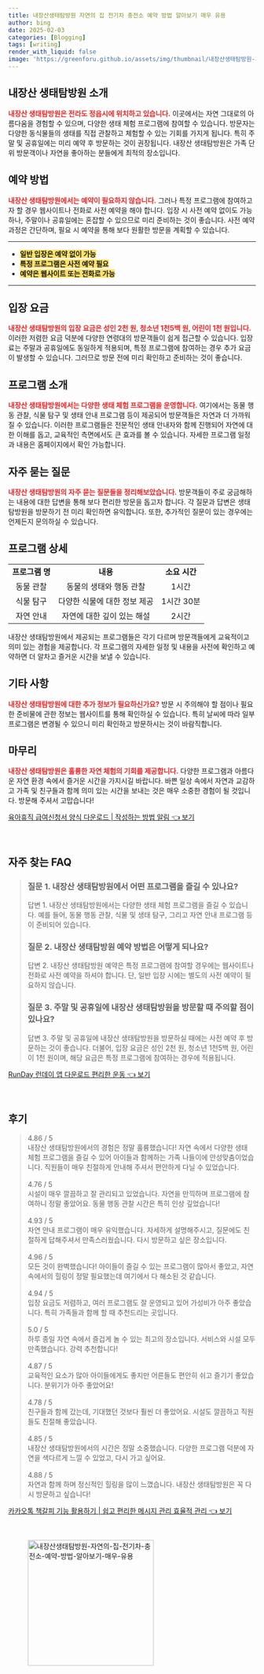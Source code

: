 ```yaml
---
title: 내장산생태탐방원 자연의 집 전기차 충전소 예약 방법 알아보기 매우 유용
author: bing
date: 2025-02-03
categories: [Blogging]
tags: [writing]
render_with_liquid: false
image: 'https://greenforu.github.io/assets/img/thumbnail/내장산생태탐방원-자연의-집-전기차-충전소-예약-방법-알아보기-매우-유용.webp'
---
```



<h2 id='내장산 생태탐방원 소개'>내장산 생태탐방원 소개</h2>

<p><b><span style="color: #ee2323;">내장산 생태탐방원은 전라도 정읍시에 위치하고 있습니다.</span></b> 이곳에서는 자연 그대로의 아름다움을 경험할 수 있으며, 다양한 생태 체험 프로그램에 참여할 수 있습니다. 방문자는 다양한 동식물들의 생태를 직접 관찰하고 체험할 수 있는 기회를 가지게 됩니다. 특히 주말 및 공휴일에는 미리 예약 후 방문하는 것이 권장됩니다. 내장산 생태탐방원은 가족 단위 방문객이나 자연을 좋아하는 분들에게 최적의 장소입니다.</p>

<h2 id='예약 방법'>예약 방법</h2>

<p><b><span style="color: #ee2323;">내장산 생태탐방원에서는 예약이 필요하지 않습니다.</span></b> 그러나 특정 프로그램에 참여하고자 할 경우 웹사이트나 전화로 사전 예약을 해야 합니다. 입장 시 사전 예약 없이도 가능하나, 주말이나 공휴일에는 혼잡할 수 있으므로 미리 준비하는 것이 좋습니다. 사전 예약 과정은 간단하며, 필요 시 예약을 통해 보다 원활한 방문을 계획할 수 있습니다.</p>

<hr />

<ul>
    <li><b><span style="background-color: #ffe066;">일반 입장은 예약 없이 가능</span></b></li>
    <li><b><span style="background-color: #ffe066;">특정 프로그램은 사전 예약 필요</span></b></li>
    <li><b><span style="background-color: #ffe066;">예약은 웹사이트 또는 전화로 가능</span></b></li>
</ul>

<hr />

<h2 id='입장 요금'>입장 요금</h2>

<p><b><span style="color: #ee2323;">내장산 생태탐방원의 입장 요금은 성인 2천 원, 청소년 1천5백 원, 어린이 1천 원입니다.</span></b> 이러한 저렴한 요금 덕분에 다양한 연령대의 방문객들이 쉽게 접근할 수 있습니다. 입장료는 주말과 공휴일에도 동일하게 적용되며, 특정 프로그램에 참여하는 경우 추가 요금이 발생할 수 있습니다. 그러므로 방문 전에 미리 확인하고 준비하는 것이 좋습니다.</p>

<h2 id='프로그램 소개'>프로그램 소개</h2>

<p><b><span style="color: #ee2323;">내장산 생태탐방원에서는 다양한 생태 체험 프로그램을 운영합니다.</span></b> 여기에서는 동물 행동 관찰, 식물 탐구 및 생태 안내 프로그램 등이 제공되어 방문객들은 자연과 더 가까워질 수 있습니다. 이러한 프로그램들은 전문적인 생태 안내자와 함께 진행되어 자연에 대한 이해를 돕고, 교육적인 측면에서도 큰 효과를 볼 수 있습니다. 자세한 프로그램 일정과 내용은 홈페이지에서 확인 가능합니다.</p>

<h2 id='자주 묻는 질문'>자주 묻는 질문</h2>

<p><b><span style="color: #ee2323;">내장산 생태탐방원의 자주 묻는 질문들을 정리해보았습니다.</span></b> 방문객들이 주로 궁금해하는 내용에 대한 답변을 통해 보다 편리한 방문을 돕고자 합니다. 각 질문과 답변은 생태탐방원을 방문하기 전 미리 확인하면 유익합니다. 또한, 추가적인 질문이 있는 경우에는 언제든지 문의하실 수 있습니다.</p>

<h2 id='프로그램 상세'>프로그램 상세</h2>

<table>
    <tr>
        <td style="text-align: center; height: 17px;"><b>프로그램 명</b></td>
        <td style="text-align: center; height: 17px;"><b>내용</b></td>
        <td style="text-align: center; height: 17px;"><b>소요 시간</b></td>
    </tr>
    <tr>
        <td style="text-align: center; height: 17px;">동물 관찰</td>
        <td style="text-align: center; height: 17px;">동물의 생태와 행동 관찰</td>
        <td style="text-align: center; height: 17px;">1시간</td>
    </tr>
    <tr>
        <td style="text-align: center; height: 17px;">식물 탐구</td>
        <td style="text-align: center; height: 17px;">다양한 식물에 대한 정보 제공</td>
        <td style="text-align: center; height: 17px;">1시간 30분</td>
    </tr>
    <tr>
        <td style="text-align: center; height: 17px;">자연 안내</td>
        <td style="text-align: center; height: 17px;">자연에 대한 깊이 있는 해설</td>
        <td style="text-align: center; height: 17px;">2시간</td>
    </tr>
</table>

<p>내장산 생태탐방원에서 제공되는 프로그램들은 각기 다르며 방문객들에게 교육적이고 의미 있는 경험을 제공합니다. 각 프로그램의 자세한 일정 및 내용을 사전에 확인하고 예약하면 더 알차고 즐거운 시간을 보낼 수 있습니다.</p>

<h2 id='기타 사항'>기타 사항</h2>

<p><b><span style="color: #ee2323;">내장산 생태탐방원에 대한 추가 정보가 필요하신가요?</span></b> 방문 시 주의해야 할 점이나 필요한 준비물에 관한 정보는 웹사이트를 통해 확인하실 수 있습니다. 특히 날씨에 따라 일부 프로그램은 변경될 수 있으니 미리 확인하고 방문하시는 것이 바람직합니다.</p>

<h2 id='마무리'>마무리</h2>

<p><b><span style="color: #ee2323;">내장산 생태탐방원은 훌륭한 자연 체험의 기회를 제공합니다.</span></b> 다양한 프로그램과 아름다운 자연 환경 속에서 즐거운 시간을 가지시길 바랍니다. 바쁜 일상 속에서 자연과 교감하고 가족 및 친구들과 함께 의미 있는 시간을 보내는 것은 매우 소중한 경험이 될 것입니다. 방문해 주셔서 고맙습니다!</p>


<p><a class="click-button" title="육아휴직 급여신청서 양식 다운로드 | 작성하는 방법 알림" href="https://greenforu.github.io/posts/%EC%9C%A1%EC%95%84%ED%9C%B4%EC%A7%81-%EA%B8%89%EC%97%AC%EC%8B%A0%EC%B2%AD%EC%84%9C-%EC%96%91%EC%8B%9D-%EB%8B%A4%EC%9A%B4%EB%A1%9C%EB%93%9C-%EC%9E%91%EC%84%B1%ED%95%98%EB%8A%94-%EB%B0%A9%EB%B2%95-%EC%95%8C%EB%A6%BC/" rel="dofollow">육아휴직 급여신청서 양식 다운로드 | 작성하는 방법 알림 👈 보기</a></p><br>
<h2 id='자주_찾는_FAQ'>자주 찾는 FAQ</h2>
<div itemscope="" itemtype="https://schema.org/FAQPage"> 
<blockquote> 
<div itemscope="" itemprop="mainEntity" itemtype="https://schema.org/Question"> 
<h3 itemprop="name">질문 1. 내장산 생태탐방원에서 어떤 프로그램을 즐길 수 있나요?</h3> 
<div itemscope="" itemprop="acceptedAnswer" itemtype="https://schema.org/Answer"> 
<span itemprop="text"> 
<p>답변 1. 내장산 생태탐방원에서는 다양한 생태 체험 프로그램을 즐길 수 있습니다. 예를 들어, 동물 행동 관찰, 식물 및 생태 탐구, 그리고 자연 안내 프로그램 등이 준비되어 있습니다.</p> 
</span> 
</div> 
</div> 
<div itemscope="" itemprop="mainEntity" itemtype="https://schema.org/Question"> 
<h3 itemprop="name">질문 2. 내장산 생태탐방원 예약 방법은 어떻게 되나요?</h3> 
<div itemscope="" itemprop="acceptedAnswer" itemtype="https://schema.org/Answer"> 
<span itemprop="text"> 
<p>답변 2. 내장산 생태탐방원 예약은 특정 프로그램에 참여할 경우에는 웹사이트나 전화로 사전 예약을 하셔야 합니다. 단, 일반 입장 시에는 별도의 사전 예약이 필요하지 않습니다.</p> 
</span> 
</div> 
</div> 
<div itemscope="" itemprop="mainEntity" itemtype="https://schema.org/Question"> 
<h3 itemprop="name">질문 3. 주말 및 공휴일에 내장산 생태탐방원을 방문할 때 주의할 점이 있나요?</h3> 
<div itemscope="" itemprop="acceptedAnswer" itemtype="https://schema.org/Answer"> 
<span itemprop="text"> 
<p>답변 3. 주말 및 공휴일에 내장산 생태탐방원을 방문하실 때에는 사전 예약 후 방문하는 것이 좋습니다. 더불어, 입장 요금은 성인 2천 원, 청소년 1천5백 원, 어린이 1천 원이며, 해당 요금은 특정 프로그램에 참여하는 경우에 적용됩니다.</p> 
</span> 
</div> 
</div> 
</blockquote> 
</div>
<p><a class="click-button" title="RunDay 런데이 앱 다운로드 편리한 운동" href="https://greenforu.github.io/posts/RunDay-%EB%9F%B0%EB%8D%B0%EC%9D%B4-%EC%95%B1-%EB%8B%A4%EC%9A%B4%EB%A1%9C%EB%93%9C-%ED%8E%B8%EB%A6%AC%ED%95%9C-%EC%9A%B4%EB%8F%99/" rel="dofollow">RunDay 런데이 앱 다운로드 편리한 운동 👈 보기</a></p><br>
<h2 id='후기'>후기</h2>
<div itemscope itemtype="https://schema.org/Product">
  <blockquote>
  <div itemprop="review" itemscope itemtype="https://schema.org/Review">
      <div itemprop="reviewRating" itemscope itemtype="https://schema.org/Rating"> <span itemprop="ratingValue">4.86</span> / <span itemprop="bestRating">5</span> </div>
      <span itemprop="reviewBody">내장산 생태탐방원에서의 경험은 정말 훌륭했습니다! 자연 속에서 다양한 생태 체험 프로그램을 즐길 수 있어 아이들과 함께하는 가족 나들이에 안성맞춤이었습니다. 직원들이 매우 친절하게 안내해 주셔서 편안하게 다닐 수 있었습니다.</span>
  </div>
  <br>
  <div itemprop="review" itemscope itemtype="https://schema.org/Review">
      <div itemprop="reviewRating" itemscope itemtype="https://schema.org/Rating"> <span itemprop="ratingValue">4.76</span> / <span itemprop="bestRating">5</span> </div>
      <span itemprop="reviewBody">시설이 매우 깔끔하고 잘 관리되고 있었습니다. 자연을 만끽하며 프로그램에 참여하니 정말 좋았어요. 동물 행동 관찰 시간은 특히 인상 깊었습니다!</span>
  </div>
  <br>
  <div itemprop="review" itemscope itemtype="https://schema.org/Review">
      <div itemprop="reviewRating" itemscope itemtype="https://schema.org/Rating"> <span itemprop="ratingValue">4.93</span> / <span itemprop="bestRating">5</span> </div>
      <span itemprop="reviewBody">자연 안내 프로그램이 매우 유익했습니다. 자세하게 설명해주시고, 질문에도 친절하게 답해주셔서 만족스러웠습니다. 다시 방문하고 싶은 장소입니다.</span>
  </div>
  <br>
  <div itemprop="review" itemscope itemtype="https://schema.org/Review">
      <div itemprop="reviewRating" itemscope itemtype="https://schema.org/Rating"> <span itemprop="ratingValue">4.96</span> / <span itemprop="bestRating">5</span> </div>
      <span itemprop="reviewBody">모든 것이 완벽했습니다! 아이들이 즐길 수 있는 프로그램이 많아서 좋았고, 자연 속에서의 힐링이 정말 필요했는데 여기에서 다 해소된 것 같습니다.</span>
  </div>
  <br>
  <div itemprop="review" itemscope itemtype="https://schema.org/Review">
      <div itemprop="reviewRating" itemscope itemtype="https://schema.org/Rating"> <span itemprop="ratingValue">4.94</span> / <span itemprop="bestRating">5</span> </div>
      <span itemprop="reviewBody">입장 요금도 저렴하고, 여러 프로그램도 잘 운영되고 있어 가성비가 아주 좋았습니다. 특히 가족들과 함께 할 때 추천드리는 곳입니다.</span>
  </div>
  <br>
  <div itemprop="review" itemscope itemtype="https://schema.org/Review">
      <div itemprop="reviewRating" itemscope itemtype="https://schema.org/Rating"> <span itemprop="ratingValue">5.0</span> / <span itemprop="bestRating">5</span> </div>
      <span itemprop="reviewBody">하루 종일 자연 속에서 즐겁게 놀 수 있는 최고의 장소입니다. 서비스와 시설 모두 만족했습니다. 강력 추천합니다!</span>
  </div>
  <br>
  <div itemprop="review" itemscope itemtype="https://schema.org/Review">
      <div itemprop="reviewRating" itemscope itemtype="https://schema.org/Rating"> <span itemprop="ratingValue">4.87</span> / <span itemprop="bestRating">5</span> </div>
      <span itemprop="reviewBody">교육적인 요소가 많아 아이들에게도 좋지만 어른들도 편안히 쉬고 즐기기 좋았습니다. 분위기가 아주 좋았어요!</span>
  </div>
  <br>
  <div itemprop="review" itemscope itemtype="https://schema.org/Review">
      <div itemprop="reviewRating" itemscope itemtype="https://schema.org/Rating"> <span itemprop="ratingValue">4.78</span> / <span itemprop="bestRating">5</span> </div>
      <span itemprop="reviewBody">친구들과 함께 갔는데, 기대했던 것보다 훨씬 더 좋았어요. 시설도 깔끔하고 직원들도 친절해 좋았습니다.</span>
  </div>
  <br>
  <div itemprop="review" itemscope itemtype="https://schema.org/Review">
      <div itemprop="reviewRating" itemscope itemtype="https://schema.org/Rating"> <span itemprop="ratingValue">4.85</span> / <span itemprop="bestRating">5</span> </div>
      <span itemprop="reviewBody">내장산 생태탐방원에서의 시간은 정말 소중했습니다. 다양한 프로그램 덕분에 자연을 색다르게 느낄 수 있었고, 다시 가고 싶어요.</span>
  </div>
  <br>
  <div itemprop="review" itemscope itemtype="https://schema.org/Review">
      <div itemprop="reviewRating" itemscope itemtype="https://schema.org/Rating"> <span itemprop="ratingValue">4.88</span> / <span itemprop="bestRating">5</span> </div>
      <span itemprop="reviewBody">자연과 함께 하며 정신적인 힐링을 많이 느꼈습니다. 내장산 생태탐방원은 꼭 다시 방문하고 싶습니다!</span>
  </div>
  </blockquote>
</div>
<p><a class="click-button" title="카카오톡 책갈피 기능 활용하기 | 쉽고 편리한 메시지 관리 효율적 관리" href="https://greenforu.github.io/posts/%EC%B9%B4%EC%B9%B4%EC%98%A4%ED%86%A1-%EC%B1%85%EA%B0%88%ED%94%BC-%EA%B8%B0%EB%8A%A5-%ED%99%9C%EC%9A%A9%ED%95%98%EA%B8%B0-%EC%89%BD%EA%B3%A0-%ED%8E%B8%EB%A6%AC%ED%95%9C-%EB%A9%94%EC%8B%9C%EC%A7%80-%EA%B4%80%EB%A6%AC-%ED%9A%A8%EC%9C%A8%EC%A0%81-%EA%B4%80%EB%A6%AC/" rel="dofollow">카카오톡 책갈피 기능 활용하기 | 쉽고 편리한 메시지 관리 효율적 관리 👈 보기</a></p><br>
<figure class="image"><img src="https://greenforu.github.io/assets/img/thumbnail/내장산생태탐방원-자연의-집-전기차-충전소-예약-방법-알아보기-매우-유용.webp" alt="내장산생태탐방원-자연의-집-전기차-충전소-예약-방법-알아보기-매우-유용" width="256" height="256"></figure>